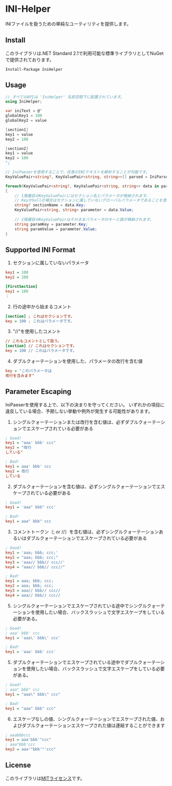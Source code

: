 # INI-Helper
INIファイルを扱うための単純なユーティリティを提供します。

Install
---
このライブラリは.NET Standard 2.1で利用可能な標準ライブラリとしてNuGetで提供されております。
```
Install-Package IniHelper
```

Usage
---
```csharp
// すべてのAPIは 'IniHelper' 名前空間下に配置されています。
using IniHelper;

var iniText = @"
globalKey1 = 100
globalKey2 = value

[section1]
key1 = value
key2 = 100

[section2]
key1 = value
key2 = 100
";

// IniPaeserを使用することで、任意のINIテキストを解析することが可能です。
KeyValuePair<string?, KeyValuePair<string, string>>[] parsed = IniParser.Parse(iniText);

foreach(KeyValuePair<string?, KeyValuePair<string, string>> data in parsed)
{
    // 1階層目のKeyValuePairにはセクション名とパラメータが格納されます。
    // Keyがnullの場合はセクションに属していないグローバルパラメータであることを意味します。
    string? sectionName = data.Key;
    KeyValuePair<string, string> parameter = data.Value;
    
    // 2階層目のKeyValuePairはそのままパラメータのキーと値が格納されます。
    string paramKey = parameter.Key;
    string paramValue = parameter.Value;
}
```

Supported INI Format
---
1. セクションに属していないパラメータ
```ini
key1 = 100
key2 = 200

[FirstSection]
key1 = 100
︙
```

2. 行の途中から始まるコメント
```ini
[section] ; これはセクションです。
key = 100 ; これはパラメータです。
```

3. "//"を使用したコメント
```ini
// これもコメントとして扱う。
[section] // これはセクションです。
key = 100 // これはパラメータです。
```

4. ダブルクォーテーションを使用した、パラメータの改行を含む値
```ini
key = "このパラメータは
改行を含みます"
```

Parameter Escaping
---
IniPaeserを使用する上で、以下の決まりを守ってください。
いずれかの項目に違反している場合、予期しない挙動や例外が発生する可能性があります。

1. シングルクォーテーションまたは改行を含む値は、必ずダブルクォーテーションでエスケープされている必要がある
```ini
; Good!
key1 = "aaa' bbb' ccc"
key2 = "改行
している"

; Bad!
key1 = aaa' bbb' ccc
key2 = 改行
している
```

2. ダブルクォーテーションを含む値は、必ずシングルクォーテーションでエスケープされている必要がある
```ini
; Good!
key1 = 'aaa" bbb" ccc'

; Bad!
key1 = aaa" bbb" ccc
```

3. コメントトークン（; or //）を含む値は、必ずシングルクォーテーションあるいはダブルクォーテーションでエスケープされている必要がある
```ini
; Good!
key1 = 'aaa; bbb; ccc;'
key2 = "aaa; bbb; ccc;"
key3 = 'aaa// bbb// ccc//'
key4 = "aaa// bbb// ccc//"

; Bad!
key1 = aaa; bbb; ccc;
key2 = aaa; bbb; ccc;
key3 = aaa// bbb// ccc//
key4 = aaa// bbb// ccc//
```

5. シングルクォーテーションでエスケープされている途中でシングルクォーテーションを使用したい場合、バックスラッシュで文字エスケープをしている必要がある。
```ini
; Good!
; aaa' bbb' ccc
key1 = 'aaa\' bbb\' ccc'

; Bad!
key1 = 'aaa' bbb' ccc'
```

5. ダブルクォーテーションでエスケープされている途中でダブルクォーテーションを使用したい場合、バックスラッシュで文字エスケープをしている必要がある。
```ini
; Good!
; aaa" bbb" ccc
key1 = "aaa\" bbb\" ccc"

; Bad!
key1 = "aaa" bbb" ccc"
```

6. エスケープなしの値、シングルクォーテーションでエスケープされた値、およびダブルクォーテーションエスケープされた値は連結することができます
```ini
; aaabbbccc
key1 = aaa'bbb'"ccc"
; aaa"bbb'ccc
key2 = aaa'"bbb'"'ccc"
```

License
---
このライブラリは[MITライセンス](https://github.com/Kento-Hanzawa/INI-Helper/blob/master/LICENSE)です。
